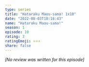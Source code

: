 ```yaml
---
type: series
title: "Hataraku Maou-sama! 1x10"
date: "2022-08-03T10:18:43"
name: "Hataraku Maou-sama!"
season: 1
episode: 10
rating: 3
ratingEmoji: ⭐️⭐️⭐️
share: false
---
```


*[No review was written for this episode]*
